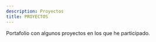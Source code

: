 ```yaml
---
description: Proyectos
title: PROYECTOS
---
```


Portafolio con algunos proyectos en los que he participado. 